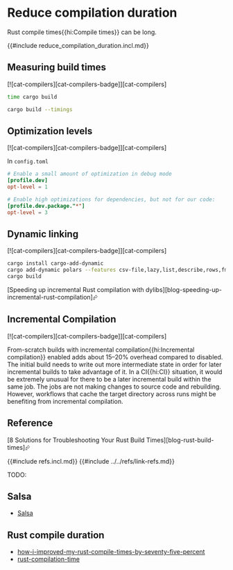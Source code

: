 # Reduce compilation duration

Rust compile times{{hi:Compile times}} can be long.

{{#include reduce_compilation_duration.incl.md}}

## Measuring build times

[![cat-compilers][cat-compilers-badge]][cat-compilers]

```sh
time cargo build
```

```sh
cargo build --timings
```

## Optimization levels

[![cat-compilers][cat-compilers-badge]][cat-compilers]

In `config.toml`

```toml
# Enable a small amount of optimization in debug mode
[profile.dev]
opt-level = 1

# Enable high optimizations for dependencies, but not for our code:
[profile.dev.package."*"]
opt-level = 3
```

## Dynamic linking

[![cat-compilers][cat-compilers-badge]][cat-compilers]

```sh
cargo install cargo-add-dynamic
cargo add-dynamic polars --features csv-file,lazy,list,describe,rows,fmt,strings,temporal
cargo build
```

[Speeding up incremental Rust compilation with dylibs][blog-speeding-up-incremental-rust-compilation]⮳

## Incremental Compilation

[![cat-compilers][cat-compilers-badge]][cat-compilers]

From-scratch builds with incremental compilation{{hi:Incremental compilation}} enabled adds about 15–20% overhead compared to disabled. The initial build needs to write out more intermediate state in order for later incremental builds to take advantage of it. In a CI{{hi:CI}} situation, it would be extremely unusual for there to be a later incremental build within the same job. The jobs are not making changes to source code and rebuilding. However, workflows that cache the target directory across runs might be benefiting from incremental compilation.

## Reference

[8 Solutions for Troubleshooting Your Rust Build Times][blog-rust-build-times]⮳

{{#include refs.incl.md}}
{{#include ../../refs/link-refs.md}}
<div class="hidden">
TODO:

## Salsa

- [Salsa](https://salsa-rs.github.io/salsa/overview.html)

## Rust compile duration

- [how-i-improved-my-rust-compile-times-by-seventy-five-percent](https://benw.is/posts/how-i-improved-my-rust-compile-times-by-seventy-five-percent)
- [rust-compilation-time](https://www.williballenthin.com/post/rust-compilation-time/)

</div>
